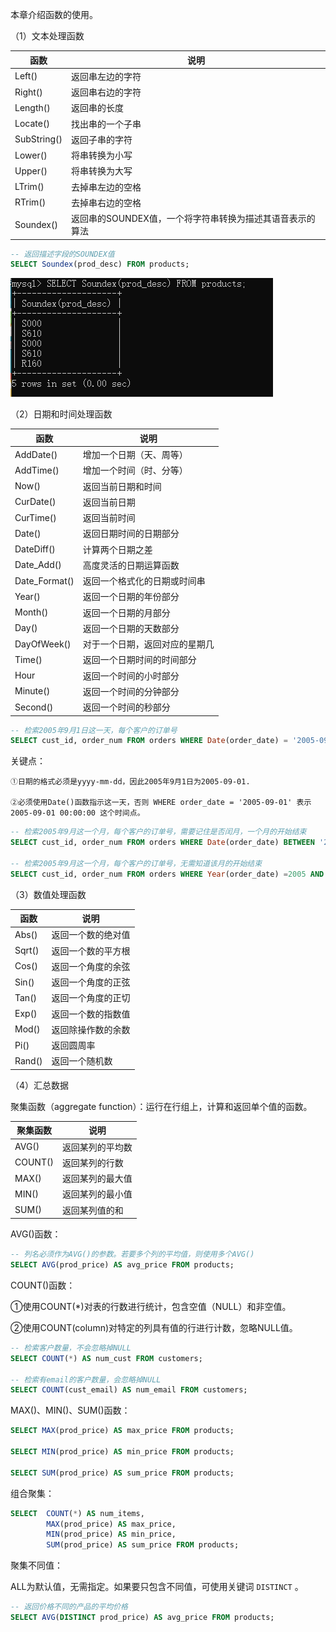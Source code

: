 
本章介绍函数的使用。

（1）文本处理函数

|函数|说明|
|----|---|
|Left()|返回串左边的字符|
|Right()|返回串右边的字符|
|Length()|返回串的长度|
|Locate()|找出串的一个子串|
|SubString()|返回子串的字符|
|Lower()|将串转换为小写|
|Upper()|将串转换为大写|
|LTrim()|去掉串左边的空格|
|RTrim()|去掉串右边的空格|
|Soundex()|返回串的SOUNDEX值，一个将字符串转换为描述其语音表示的算法|

```sql
-- 返回描述字段的SOUNDEX值
SELECT Soundex(prod_desc) FROM products;
```

![SOUNDEX值](../assets/images/MySQL/7/1.png)

（2）日期和时间处理函数

|函数|说明|
|----|---|
|AddDate()|增加一个日期（天、周等）|
|AddTime()|增加一个时间（时、分等）|
|Now()|返回当前日期和时间|
|CurDate()|返回当前日期|
|CurTime()|返回当前时间|
|Date()|返回日期时间的日期部分|
|DateDiff()|计算两个日期之差|
|Date_Add()|高度灵活的日期运算函数|
|Date_Format()|返回一个格式化的日期或时间串|
|Year()|返回一个日期的年份部分|
|Month()|返回一个日期的月部分|
|Day()|返回一个日期的天数部分|
|DayOfWeek()|对于一个日期，返回对应的星期几|
|Time()|返回一个日期时间的时间部分|
|Hour|返回一个时间的小时部分|
|Minute()|返回一个时间的分钟部分|
|Second()|返回一个时间的秒部分|

```sql
-- 检索2005年9月1日这一天，每个客户的订单号
SELECT cust_id, order_num FROM orders WHERE Date(order_date) = '2005-09-01';
```

关键点：

    ①日期的格式必须是yyyy-mm-dd，因此2005年9月1日为2005-09-01.

    ②必须使用Date()函数指示这一天，否则 WHERE order_date = '2005-09-01' 表示2005-09-01 00:00:00 这个时间点。

```sql
-- 检索2005年9月这一个月，每个客户的订单号，需要记住是否闰月，一个月的开始结束
SELECT cust_id, order_num FROM orders WHERE Date(order_date) BETWEEN '2005-09-01' AND '2005-09-01';

-- 检索2005年9月这一个月，每个客户的订单号，无需知道该月的开始结束
SELECT cust_id, order_num FROM orders WHERE Year(order_date) =2005 AND Month(order_date) = 9;
```

（3）数值处理函数

|函数|说明|
|----|---|
|Abs()|返回一个数的绝对值|
|Sqrt()|返回一个数的平方根|
|Cos()|返回一个角度的余弦|
|Sin()|返回一个角度的正弦|
|Tan()|返回一个角度的正切|
|Exp()|返回一个数的指数值|
|Mod()|返回除操作数的余数|
|Pi()|返回圆周率|
|Rand()|返回一个随机数|

（4）汇总数据

聚集函数（aggregate function）：运行在行组上，计算和返回单个值的函数。

|聚集函数|说明|
|----|---|
|AVG()|返回某列的平均数|
|COUNT()|返回某列的行数|
|MAX()|返回某列的最大值|
|MIN()|返回某列的最小值|
|SUM()|返回某列值的和|

AVG()函数：

```sql
-- 列名必须作为AVG()的参数。若要多个列的平均值，则使用多个AVG()
SELECT AVG(prod_price) AS avg_price FROM products;
```

COUNT()函数：

①使用COUNT(*)对表的行数进行统计，包含空值（NULL）和非空值。

②使用COUNT(column)对特定的列具有值的行进行计数，忽略NULL值。

```sql
-- 检索客户数量，不会忽略掉NULL
SELECT COUNT(*) AS num_cust FROM customers;

-- 检索有email的客户数量，会忽略掉NULL
SELECT COUNT(cust_email) AS num_email FROM customers;
```

MAX()、MIN()、SUM()函数：

```sql
SELECT MAX(prod_price) AS max_price FROM products;

SELECT MIN(prod_price) AS min_price FROM products;

SELECT SUM(prod_price) AS sum_price FROM products;
```

组合聚集：

```sql
SELECT  COUNT(*) AS num_items,
        MAX(prod_price) AS max_price,
        MIN(prod_price) AS min_price,
        SUM(prod_price) AS sum_price FROM products;
```

聚集不同值：

ALL为默认值，无需指定。如果要只包含不同值，可使用关键词 ```DISTINCT``` 。

```sql
-- 返回价格不同的产品的平均价格
SELECT AVG(DISTINCT prod_price) AS avg_price FROM products;
```

